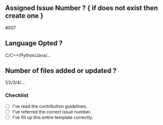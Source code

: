 ## Assigned Issue Number ? { if does not exist then create one }
#007

## Language Opted ?
C/C++/Python/Java/...

## Number of files added or updated ?
1/2/3/4/...

### Checklist

- [ ] I've read the contribution guidelines.
- [ ] I've referred the correct issue number.
- [ ] I've fill up this entire template correctly.
